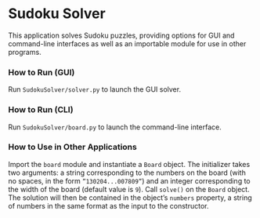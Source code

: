 # Sudoku Solver

This application solves Sudoku puzzles, providing options for GUI and command-line interfaces as well as an importable module for use in other programs.

### How to Run (GUI)

Run `SudokuSolver/solver.py` to launch the GUI solver.

### How to Run (CLI)

Run `SudokuSolver/board.py` to launch the command-line interface.

### How to Use in Other Applications

Import the `board` module and instantiate a `Board` object. The initializer takes two arguments: a string corresponding to the numbers on the board (with no spaces, in the form `”130204...007809”`) and an integer corresponding to the width of the board (default value is `9`). Call `solve()` on the `Board` object. The solution will then be contained in the object’s `numbers` property, a string of numbers in the same format as the input to the constructor.